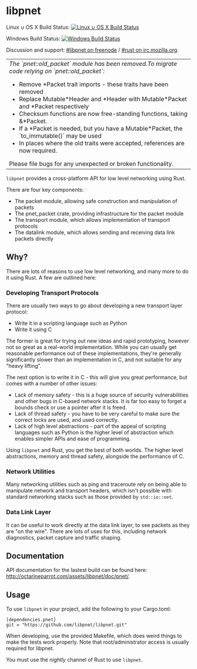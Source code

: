# libpnet

Linux ∪ OS X Build Status: [![Linux ∪ OS X Build Status](https://travis-ci.org/libpnet/libpnet.svg)](https://travis-ci.org/libpnet/libpnet)

Windows Build Status: [![Windows Build Status](https://ci.appveyor.com/api/projects/status/9gq1dekigj03u1ym?svg=true)](https://ci.appveyor.com/project/mrmonday/libpnet)

Discussion and support: [#libpnet on freenode](http://webchat.freenode.net/?channels=%23libpnet) /
[#rust on irc.mozilla.org](http://chat.mibbit.com/?server=irc.mozilla.org&channel=%23rust).

<table>
<tr><td>
<em>The `pnet::old_packet` module has been removed.To migrate code relying on `pnet::old_packet`:</em>
<ul>
 <li>Remove *Packet trait imports - these traits have been removed
 <li>Replace Mutable*Header and *Header with Mutable*Packet and *Packet
   respectively
 <li>Checksum functions are now free-standing functions, taking &*Packet.
 <li>If a *Packet is needed, but you have a Mutable*Packet, the `to_immutable()`
   may be used
 <li>In places where the old traits were accepted, references are now required.
</ul>
Please file bugs for any unexpected or broken functionality.
</td></tr>
</table>

`libpnet` provides a cross-platform API for low level networking using Rust.

There are four key components:

 * The packet module, allowing safe construction and manipulation of packets
 * The pnet_packet crate, providing infrastructure for the packet module
 * The transport module, which allows implementation of transport protocols
 * The datalink module, which allows sending and receiving data link packets directly

## Why?

There are lots of reasons to use low level networking, and many more to do it using Rust. A few are
outlined here:

### Developing Transport Protocols

There are usually two ways to go about developing a new transport layer protocol:

 * Write it in a scripting language such as Python
 * Write it using C

The former is great for trying out new ideas and rapid prototyping, however not so great as a
real-world implementation. While you can usually get reasonable performance out of these
implementations, they're generally significantly slower than an implementation in C, and not
suitable for any "heavy lifting".

The next option is to write it in C - this will give you great performance, but comes with a number
of other issues:

 * Lack of memory safety - this is a huge source of security vulnerabilities and other bugs in
   C-based network stacks. It is far too easy to forget a bounds check or use a pointer after it is
   freed.
 * Lack of thread safety - you have to be very careful to make sure the correct locks are used, and
   used correctly.
 * Lack of high level abstractions - part of the appeal of scripting languages such as Python is
   the higher level of abstraction which enables simpler APIs and ease of programming.

Using `libpnet` and Rust, you get the best of both worlds. The higher level abstractions, memory
and thread safety, alongside the performance of C.

### Network Utilities

Many networking utilities such as ping and traceroute rely on being able to manipulate network and
transport headers, which isn't possible with standard networking stacks such as those provided by
`std::io::net`.

### Data Link Layer

It can be useful to work directly at the data link layer, to see packets as they are "on the wire".
There are lots of uses for this, including network diagnostics, packet capture and traffic shaping.

## Documentation

API documentation for the lastest build can be found here:
http://octarineparrot.com/assets/libpnet/doc/pnet/.

## Usage

To use `libpnet` in your project, add the following to your Cargo.toml:

```
[dependencies.pnet]
git = "https://github.com/libpnet/libpnet.git"
```

When developing, use the provided Makefile, which does weird things to make the
tests work properly. Note that root/administrator access is usually required for libpnet.

You must use the *nightly* channel of Rust to use `libpnet`.

